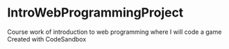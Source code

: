 # IntroWebProgrammingProject
Course work of introduction to web programming where I will code a game
Created with CodeSandbox
